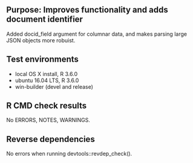 ## Purpose: Improves functionality and adds document identifier

Added docid_field argument for columnar data, and makes parsing large JSON objects more robuist.

## Test environments

* local OS X install, R 3.6.0
* ubuntu 16.04 LTS, R 3.6.0
* win-builder (devel and release)

## R CMD check results

No ERRORS, NOTES, WARNINGS.

## Reverse dependencies

No errors when running devtools::revdep_check().
